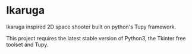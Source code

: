 # Ikaruga
Ikaruga inspired 2D space shooter built on python's Tupy framework.

This project requires the latest stable version of Python3, the Tkinter free toolset and Tupy.
